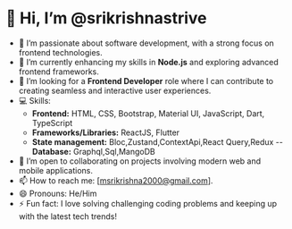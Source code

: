 # 👋 Hi, I’m @srikrishnastrive

- 👀 I’m passionate about software development, with a strong focus on frontend technologies.
- 🌱 I’m currently enhancing my skills in **Node.js** and exploring advanced frontend frameworks.
- 💼 I’m looking for a **Frontend Developer** role where I can contribute to creating seamless and interactive user experiences.
- 💻 Skills:  
  - **Frontend:** HTML, CSS, Bootstrap, Material UI, JavaScript, Dart, TypeScript  
  - **Frameworks/Libraries:** ReactJS, Flutter
  - **State management:** Bloc,Zustand,ContextApi,React Query,Redux
  -- **Database:** Graphql,Sql,MangoDB
- 💞️ I’m open to collaborating on projects involving modern web and mobile applications.
- 📫 How to reach me: [msrikrishna2000@gmail.com].
- 😄 Pronouns: He/Him
- ⚡ Fun fact: I love solving challenging coding problems and keeping up with the latest tech trends!

<!---
srikrishnastrive/srikrishnastrive is a ✨ special ✨ repository because its `README.md` (this file) appears on your GitHub profile.
You can click the Preview link to take a look at your changes.
--->
